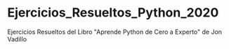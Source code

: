 # Ejercicios_Resueltos_Python_2020
Ejercicios Resueltos del Libro "Aprende Python de Cero a Experto"  de Jon Vadillo
